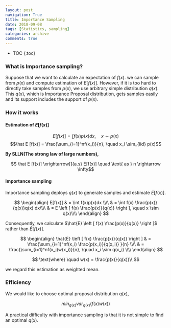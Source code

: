 ```yaml
---
layout: post
navigation: True
title: Importance Sampling
date: 2018-09-08
tags: [Statistics, sampling]
categories: archive
comments: true
---
```


* TOC
{:toc}
### What is Importance sampling?

  Suppose that we want to calculate an expectation of $f(x)$. we can sample from $p(x)$ and compute estimation of $E[f(x)]$.
  However, if it is too hard to directly take samples from $p(x)$, we use arbitrary simple distribution $q(x)$. This $q(x)$, which is Importance Proposal distribution, gets samples easily and its support includes the support of $p(x).$



### How it works



#### Estimation of $E[f(x)]$

$$E[f(x)] = 	\int f(x)p(x)dx, \quad x \sim p(x) $$
$$\hat E [f(x)] = \frac{\sum_{i=1}^nf(x_i)}{n}, \quad x_i \sim_{iid} p(x)$$



**By SLLN(The strong law of large numbers),**

$$ \hat E [f(x)]  \xrightarrow[]{a.s} E[f(x)] \quad \text{ as } n \rightarrow \infty$$





#### Importance sampling

Importance sampling deploys $q(x)$ to generate samples and estimate $E[f(x)]$.





$$
\begin{align}
E[f(x)] & = \int f(x)p(x)dx  \\\\
& = \int f(x) \frac{p(x)}{q(x)}q(x) dx\\\\
& = E \left [ f(x) \frac{p(x)}{q(x)} \right ], \quad x \sim q(x)\\\\
\end{align}
$$



Consequently, we calculate $\hat{E} \left [ f(x) \frac{p(x)}{q(x)} \right ]$ rather than $\hat{E} [ f(x)].$



$$
\begin{align}
\hat{E} \left [ f(x) \frac{p(x)}{q(x)} \right ]  & =  \frac{\sum_{i=1}^nf(x_i) \frac{p(x_i)}{q(x_i)} }{n} \\\\
& = \frac{\sum_{i=1}^nf(x_i)w(x_i)}{n}, \quad x_i \sim q(x_i) \\\\
\end{align}
$$

$$
\text{where} \quad w(x) = \frac{p(x)}{q(x)}\\
$$





we regard this estimation as weighted mean.



### Efficiency

We would like to choose optimal proposal distribution $q(x)$,

$$ min_{q(x)} var_{q(x)}(f(x)w(x))$$

A practical difficulty with importance sampling is that it is not simple to find an optimal $q(x)$.
